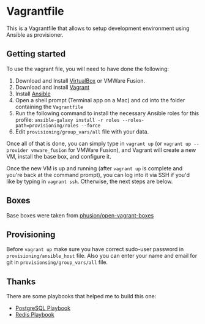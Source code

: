 # Vagrantfile

This is a Vagrantfile that allows to setup development environment using Ansible as provisioner.

## Getting started

To use the vagrant file, you will need to have done the following:

  1. Download and Install [VirtualBox](https://www.virtualbox.org/wiki/Downloads) or VMWare Fusion.
  2. Download and Install [Vagrant](https://www.vagrantup.com/downloads.html)
  3. Install [Ansible](http://docs.ansible.com/intro_installation.html)
  4. Open a shell prompt (Terminal app on a Mac) and cd into the folder containing the `Vagrantfile`
  5. Run the following command to install the necessary Ansible roles for this profile: `ansible-galaxy install -r roles --roles-path=provisioning/roles --force`
  6. Edit `provisioning/group_vars/all` file with your data.

Once all of that is done, you can simply type in `vagrant up` (or `vagrant up --provider vmware_fusion` for VMWare Fusion), and Vagrant will create a new VM, install the base box, and configure it.

Once the new VM is up and running (after `vagrant up` is complete and you're back at the command prompt), you can log into it via SSH if you'd like by typing in `vagrant ssh`. Otherwise, the next steps are below.

## Boxes

Base boxes were taken from [phusion/open-vagrant-boxes](https://github.com/phusion/open-vagrant-boxes)

## Provisioning

Before `vagrant up` make sure you have correct sudo-user password in `provisioning/ansible_host` file.
Also you can enter your name and email for git in `provisionsing/group_vars/all` file.

## Thanks

There are some playbooks that helped me to build this one:

* [PostgreSQL Playbook](https://github.com/Kami/ansible-postgresql)
* [Redis Playbook](https://github.com/ICTO/ansible-redis)
